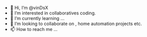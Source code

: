 - 👋 Hi, I’m @vinDsX
- 👀 I’m interested in collaboratives coding.
- 🌱 I’m currently learning ...
- 💞️ I’m looking to collaborate on , home automation projects etc.
- 📫 How to reach me ...

<!---
vinDsX/vinDsX is a ✨ special ✨ repository because its `README.md` (this file) appears on your GitHub profile.
You can click the Preview link to take a look at your changes.
--->
